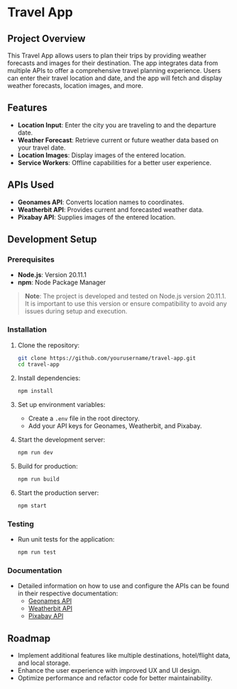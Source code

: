 # Travel App

## Project Overview

This Travel App allows users to plan their trips by providing weather forecasts and images for their destination. The app integrates data from multiple APIs to offer a comprehensive travel planning experience. Users can enter their travel location and date, and the app will fetch and display weather forecasts, location images, and more.

## Features

- **Location Input**: Enter the city you are traveling to and the departure date.
- **Weather Forecast**: Retrieve current or future weather data based on your travel date.
- **Location Images**: Display images of the entered location.
- **Service Workers**: Offline capabilities for a better user experience.

## APIs Used

- **Geonames API**: Converts location names to coordinates.
- **Weatherbit API**: Provides current and forecasted weather data.
- **Pixabay API**: Supplies images of the entered location.

## Development Setup

### Prerequisites

- **Node.js**: Version 20.11.1
- **npm**: Node Package Manager

> **Note**: The project is developed and tested on Node.js version 20.11.1. It is important to use this version or ensure compatibility to avoid any issues during setup and execution.

### Installation

1. Clone the repository:
    ```bash
    git clone https://github.com/yourusername/travel-app.git
    cd travel-app
    ```

2. Install dependencies:
    ```bash
    npm install
    ```

3. Set up environment variables:
    - Create a `.env` file in the root directory.
    - Add your API keys for Geonames, Weatherbit, and Pixabay.

4. Start the development server:
    ```bash
    npm run dev
    ```

5. Build for production:
    ```bash
    npm run build
    ```

6. Start the production server:
    ```bash
    npm start
    ```

### Testing

- Run unit tests for the application:
    ```bash
    npm run test
    ```

### Documentation

- Detailed information on how to use and configure the APIs can be found in their respective documentation:
  - [Geonames API](http://www.geonames.org/)
  - [Weatherbit API](https://www.weatherbit.io/)
  - [Pixabay API](https://pixabay.com/api/)

## Roadmap

- Implement additional features like multiple destinations, hotel/flight data, and local storage.
- Enhance the user experience with improved UX and UI design.
- Optimize performance and refactor code for better maintainability.

